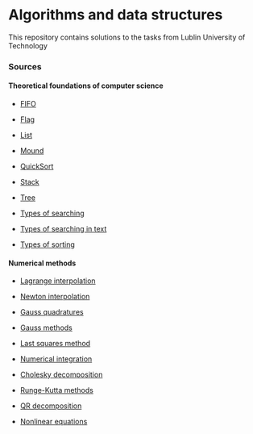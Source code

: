 # Algorithms and data structures

This repository contains solutions to the tasks from Lublin University of Technology

### Sources

#### Theoretical foundations of computer science

- [FIFO]()

- [Flag]()

- [List]()

- [Mound]()

- [QuickSort]()

- [Stack]()

- [Tree]()

- [Types of searching]()

- [Types of searching in text]()

- [Types of sorting]()

#### Numerical methods

- [Lagrange interpolation]()

- [Newton interpolation]()

- [Gauss quadratures]()

- [Gauss methods]()

- [Last squares method]()

- [Numerical integration]()

- [Cholesky decomposition]()

- [Runge-Kutta methods]()

- [QR decomposition]()

- [Nonlinear equations]()

